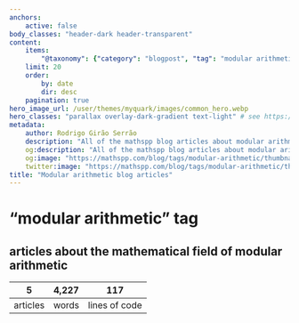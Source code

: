 ```yaml
---
anchors:
    active: false
body_classes: "header-dark header-transparent"
content:
    items:
        "@taxonomy": {"category": "blogpost", "tag": "modular arithmetic"}
    limit: 20
    order:
        by: date
        dir: desc
    pagination: true
hero_image_url: /user/themes/myquark/images/common_hero.webp
hero_classes: "parallax overlay-dark-gradient text-light" # see https://demo.getgrav.org/blog-skeleton/blog/hero-classes
metadata:
    author: Rodrigo Girão Serrão
    description: "All of the mathspp blog articles about modular arithmetic."
    og:description: "All of the mathspp blog articles about modular arithmetic."
    og:image: "https://mathspp.com/blog/tags/modular-arithmetic/thumbnail.webp"
    twitter:image: "https://mathspp.com/blog/tags/modular-arithmetic/thumbnail.webp"
title: "Modular arithmetic blog articles"
---
```


# “modular arithmetic” tag


## articles about the mathematical field of modular arithmetic



<table class="stats-table">
    <thead>
        <tr>
            <th style="text-align: center;">5</th>
            <th style="text-align: center;">4,227</th>
            <th style="text-align: center;">117</th>
        </tr>
    </thead>
    <tbody>
        <tr>
            <td style="text-align: center;">articles</td>
            <td style="text-align: center;">words</td>
            <td style="text-align: center;">lines of code</td>
        </tr>
    </tbody>
</table>